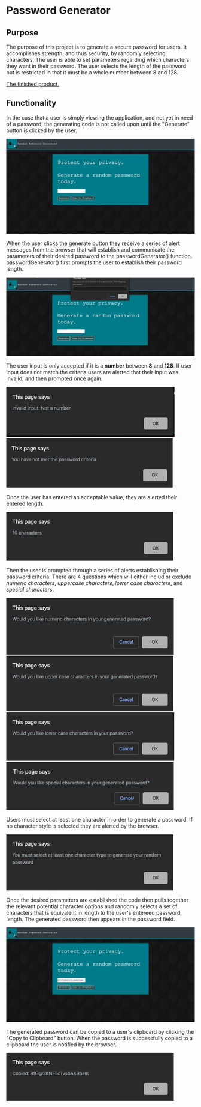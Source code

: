 # Password Generator

## Purpose

The purpose of this project is to generate a secure password for users. It accomplishes strength, and thus security, by randomly selecting characters. The user is able to set parameters regarding which characters they want in their password. The user selects the length of the password but is restricted in that it must be a whole number between 8 and 128.

[The finished product.](https://kaitlyncarlson.github.io/PasswordGenerator/ "Password Generator")

## Functionality

In the case that a user is simply viewing the application, and not yet in need of a password, the generating code is not called upon until the "Generate" button is clicked by the user.

![Home screen](Images/Homescreen.png)

When the user clicks the generate button they receive a series of alert messages from the browser that will establish and communicate the parameters of their desired password to the passwordGenerator() function. passwordGenerator() first prompts the user to establish their password length. 

![Password length](Images/PasswordLength.png)

The user input is only accepted if it is a **number** between **8** and **128**. If user input does not match the criteria users are alerted that their input was invalid, and then prompted once again. 

![User input was not a number](Images/InputNotANumber.png)
![User input was not a whole number between 8 and 128](Images/InputNumberIssue.png)


Once the user has entered an acceptable value, they are alerted their entered length. 

![User entered character alert](Images/InputValid.png)

Then the user is prompted through a series of alerts establishing their password criteria. There are 4 questions which will either includ or exclude _numeric characters_, _uppercase characters_, _lower case characters_, and _special characters_.

![Numeric Characters Prompt](Images/NumericCharacters.png)
![Uppercase Characters Prompt](Images/UpperCaseCharacters.png)
![Lowercase Characters Prompt](Images/LowerCaseCharacters.png)
![Special Characters Prompt](Images/SpecialCharacters.png)

Users must select at least one character in order to generate a password. If no character style is selected they are alerted by the browser. 

![Character not selected prompt](Images/CharacterNotSelected.png)

Once the desired parameters are established the code then pulls together the relevant potential character options and randomly selects a set of characters that is equivalent in length to the user's entereed password length. The generated password then appears in the password field. 

![Password Generated](Images/PasswordGenerated.png)

The generated password can be copied to a user's clipboard by clicking the "Copy to Clipboard" button. When the password is successfully copied to a clipboard the user is notified by the browser. 

![Password Copied to Clipboard](Images/CopiedToClipboard.png)
